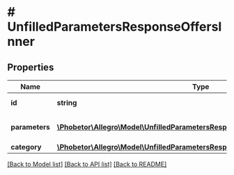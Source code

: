 # # UnfilledParametersResponseOffersInner

## Properties

Name | Type | Description | Notes
------------ | ------------- | ------------- | -------------
**id** | **string** | Identifier of the offer. | [optional]
**parameters** | [**\Phobetor\Allegro\Model\UnfilledParametersResponseOffersInnerParametersInner[]**](UnfilledParametersResponseOffersInnerParametersInner.md) | List of unfilled parameters. | [optional]
**category** | [**\Phobetor\Allegro\Model\UnfilledParametersResponseOffersInnerCategory**](UnfilledParametersResponseOffersInnerCategory.md) |  | [optional]

[[Back to Model list]](../../README.md#models) [[Back to API list]](../../README.md#endpoints) [[Back to README]](../../README.md)
